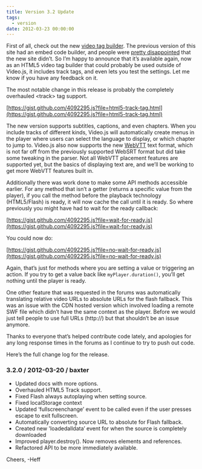 ```yaml
---
title: Version 3.2 Update
tags:
  - version
date: 2012-03-23 00:00:00
---
```


First of all, check out the new [video tag builder](/tag-builder/). The previous version of this site had an embed code builder, and people were [pretty disappointed](http://help.videojs.com/discussions/problems/873-whered-the-embed-builder-go) that the new site didn&rsquo;t. So I&rsquo;m happy to announce that it&rsquo;s available again, now as an HTML5 video tag builder that could probably be used outside of Video.js, it includes track tags, and even lets you test the settings. Let me know if you have any feedback on it.

The most notable change in this release is probably the completely overhauled &lt;track&gt; tag support.

[https://gist.github.com/4092295.js?file=html5-track-tag.html](https://gist.github.com/4092295.js?file=html5-track-tag.html)

The new version supports subtitles, captions, and even chapters. When you include tracks of different kinds, Video.js will automatically create menus in the player where users can select the language to display, or which chapter to jump to. Video.js also now supports the new [WebVTT](http://dev.w3.org/html5/webvtt/) text format, which is not far off from the previously supported WebSRT format but did take some tweaking in the parser. Not all WebVTT placement features are supported yet, but the basics of displaying text are, and we&rsquo;ll be working to get more WebVTT features built in.

Additionally there was work done to make some API methods accessible earlier. For any method that isn&rsquo;t a getter (returns a specific value from the player), if you call the method before the playback technology (HTML5/Flash) is ready, it will now cache the call until it is ready. So where previously you might have had to wait for the ready callback:

[https://gist.github.com/4092295.js?file=wait-for-ready.js](https://gist.github.com/4092295.js?file=wait-for-ready.js)

You could now do:

[https://gist.github.com/4092295.js?file=no-wait-for-ready.js](https://gist.github.com/4092295.js?file=no-wait-for-ready.js)

Again, that&rsquo;s just for methods where you are setting a value or triggering an action. If you try to get a value back like `myPlayer.duration()`, you&rsquo;ll get nothing until the player is ready.

One other feature that was requested in the forums was automatically translating relative video URLs to absolute URLs for the flash fallback. This was an issue with the CDN hosted version which involved loading a remote SWF file which didn&rsquo;t have the same context as the player. Before we would just tell people to use full URLs (http://) but that shouldn&rsquo;t be an issue anymore.

Thanks to everyone that&rsquo;s helped contribute code lately, and apologies for any long response times in the forums as I continue to try to push out code.

Here&rsquo;s the full change log for the release.

### 3.2.0 / 2012-03-20 / baxter

*   Updated docs with more options.
*   Overhauled HTML5 Track support.
*   Fixed Flash always autoplaying when setting source.
*   Fixed localStorage context
*   Updated &lsquo;fullscreenchange&rsquo; event to be called even if the user presses escape to exit fullscreen.
*   Automatically converting source URL to absolute for Flash fallback.
*   Created new 'loadedalldata&rsquo; event for when the source is completely downloaded
*   Improved player.destroy(). Now removes elements and references.
*   Refactored API to be more immediately available.

Cheers,
 -Heff